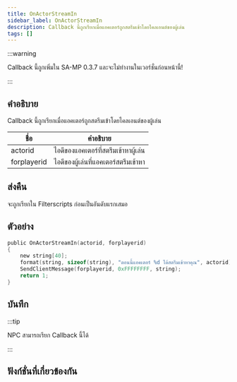 ```yaml
---
title: OnActorStreamIn
sidebar_label: OnActorStreamIn
description: Callback นี้ถูกเรียกเมื่อแอคเตอร์ถูกสตรีมเข้าโดยไคลเอนต์ของผู้เล่น
tags: []
---
```


:::warning

Callback นี้ถูกเพิ่มใน SA-MP 0.3.7 และจะไม่ทำงานในเวอร์ชั่นก่อนหน้านี้!

:::

## คำอธิบาย

Callback นี้ถูกเรียกเมื่อแอคเตอร์ถูกสตรีมเข้าโดยไคลเอนต์ของผู้เล่น

| ชื่อ        | คำอธิบาย                             |
| ----------- | ------------------------------------ |
| actorid     | ไอดีของแอคเตอร์ที่สตรีมเข้าหาผู้เล่น |
| forplayerid | ไอดีของผู้เล่นที่แอคเตอร์สตรีมเข้าหา |

## ส่งคืน

จะถูกเรียกใน Filterscripts ก่อนเป็นอันดับแรกเสมอ

## ตัวอย่าง

```c
public OnActorStreamIn(actorid, forplayerid)
{
    new string[40];
    format(string, sizeof(string), "ตอนนี้แอคเตอร์ %d ได้สตรีมเข้าหาคุณ", actorid);
    SendClientMessage(forplayerid, 0xFFFFFFFF, string);
    return 1;
}
```

## บันทึก

:::tip

NPC สามารถเรียก Callback นี้ได้

:::

## ฟังก์ชั่นที่เกี่ยวข้องกัน
